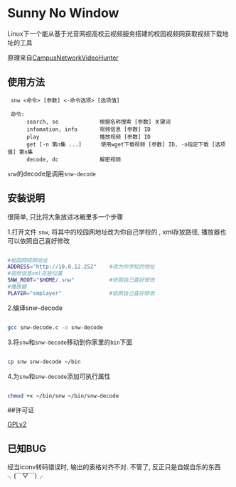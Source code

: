 # Sunny No Window

Linux下一个能从基于光音网视高校云视频服务搭建的校园视频网获取视频下载地址的工具

原理来自[CampusNetworkVideoHunter](https://github.com/sinsoul/CampusNetworkVideoHunter)

## 使用方法


	 snw <命令> [参数] <-命令选项> [选项值]
	
	 命令:
	      search, se             根据名称搜索 [参数] 关键词
	      infomation, info       视频信息 [参数] ID
	      play                   播放视频 [参数] ID
	      get [-n 第n集 ...]      使用wget下载视频 [参数] ID, -n指定下载 [选项值] 第n集
	      decode, dc             解密视频


`snw`的decode是调用`snw-decode`

## 安装说明

很简单, 只比将大象放进冰箱里多一个步骤

1.打开文件 `snw`, 将其中的校园网地址改为你自己学校的
, xml存放路径, 播放器也可以依照自己喜好修改

```bash

#校园网视频地址
ADDRESS="http://10.0.12.252"	#改为你学校的地址
#视频信息xml存放位置
SNW_ROOT="$HOME/.snw"			#依照自己喜好修改
#播放器
PLAYER="smplayer"				#依照自己喜好修改

```

2.编译snw-decode

```bash

gcc snw-decode.c -o snw-decode

```

3.将`snw`和`snw-decode`移动到你家里的`bin`下面

```bash

cp snw snw-decode ~/bin

```

4.为`snw`和`snw-decode`添加可执行属性

```bash

chmod +x ~/bin/snw ~/bin/snw-decode

```

##许可证

[GPLv2](https://www.gnu.org/licenses/gpl-2.0.html)

## 已知BUG

经当iconv转码错误时, 输出的表格对齐不对. 不管了, 反正只是自娱自乐的东西╮(￣▽￣)╭

